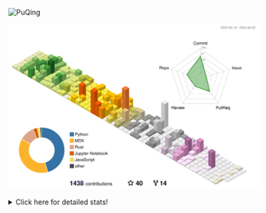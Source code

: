 ![PuQing](https://user-images.githubusercontent.com/27223114/171565019-9a56fae6-b08b-421f-99db-7e830da42371.png)

![](./profile-3d-contrib/profile-season-animate.svg)

<details>
<summary>Click here for detailed stats!</summary>

<!--START_SECTION:waka-->
![Lines of code](https://img.shields.io/badge/From%20Hello%20World%20I%27ve%20Written-1.4%20million%20lines%20of%20code-blue)

**🐱 My GitHub Data** 

> 📦 396.0 kB Used in GitHub's Storage 
 > 
> 🏆 379 Contributions in the Year 2024
 > 
> 🚫 Not Opted to Hire
 > 
> 📜 46 Public Repositories 
 > 
> 🔑 29 Private Repositories 
 > 
**I'm an Early 🐤** 

```text
🌞 Morning                620 commits         ██░░░░░░░░░░░░░░░░░░░░░░░   08.04 % 
🌆 Daytime                3648 commits        ████████████░░░░░░░░░░░░░   47.30 % 
🌃 Evening                1524 commits        █████░░░░░░░░░░░░░░░░░░░░   19.76 % 
🌙 Night                  1920 commits        ██████░░░░░░░░░░░░░░░░░░░   24.90 % 
```


📊 **This Week I Spent My Time On** 

```text
💬 Programming Languages: 
Browsing                 11 hrs 30 mins      █████████░░░░░░░░░░░░░░░░   36.20 % 
Python                   5 hrs 35 mins       ████░░░░░░░░░░░░░░░░░░░░░   17.60 % 
GitHubing                5 hrs 13 mins       ████░░░░░░░░░░░░░░░░░░░░░   16.47 % 
Searching                2 hrs 20 mins       ██░░░░░░░░░░░░░░░░░░░░░░░   07.36 % 
CLI                      2 hrs 9 mins        ██░░░░░░░░░░░░░░░░░░░░░░░   06.82 % 

🔥 Editors: 
Chrome                   21 hrs 28 mins      █████████████████░░░░░░░░   67.58 % 
VS Code                  7 hrs 59 mins       ██████░░░░░░░░░░░░░░░░░░░   25.12 % 
fish                     2 hrs 9 mins        ██░░░░░░░░░░░░░░░░░░░░░░░   06.82 % 
Obsidian                 9 mins              ░░░░░░░░░░░░░░░░░░░░░░░░░   00.48 % 

💻 Operating System: 
Mac                      23 hrs 48 mins      ███████████████████░░░░░░   74.92 % 
Linux                    7 hrs 56 mins       ██████░░░░░░░░░░░░░░░░░░░   24.98 % 
WSL                      1 min               ░░░░░░░░░░░░░░░░░░░░░░░░░   00.10 % 
```


<!--END_SECTION:waka-->
</details>
